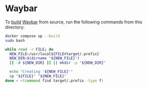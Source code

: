 # Waybar

To [build](https://github.com/Alexays/Waybar?tab=readme-ov-file#building-from-source) [Waybar](https://github.com/Alexays/Waybar) from source, run the following commands from this directory:

```bash
docker compose up --build
sudo bash

while read -r FILE; do
  NEW_FILE=/usr/local${FILE#target/.prefix}
  NEW_DIR=$(dirname "${NEW_FILE}")
  [[ -d ${NEW_DIR} ]] || mkdir -p "${NEW_DIR}"

  echo "Creating '${NEW_FILE}'"
  cp "${FILE}" "${NEW_FILE}"
done < <(command find target/.prefix -type f)
```
